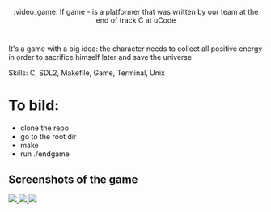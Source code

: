 <p align="center"> :video_game: If game - is a platformer that was written by our team at the end of track C at uCode</p>

#  

It's a game with a big idea:
the character needs to collect all positive energy in order
to sacrifice himself later and save the universe

Skills: C, SDL2, Makefile, Game, Terminal, Unix


# To bild:
- clone the repo
- go to the root dir
- make
- run ./endgame


## Screenshots of the game

<a href="https://github.com/dufrane/end_game" target="_blank">
  <img src="https://github.com/dufrane/end_game/blob/master/.git_images/screenshot1.png?raw=true">
</a>
<a href="https://github.com/dufrane/end_game" target="_blank">
  <img src="https://github.com/dufrane/end_game/blob/master/.git_images/screenshot2.png?raw=true">
</a>
<a href="https://github.com/dufrane/end_game" target="_blank">
  <img src="https://github.com/dufrane/end_game/blob/master/.git_images/screenshot3.png?raw=true">
</a>

